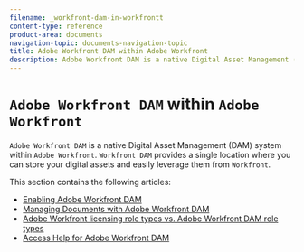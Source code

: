 ```yaml
---
filename: _workfront-dam-in-workfrontt
content-type: reference
product-area: documents
navigation-topic: documents-navigation-topic
title: Adobe Workfront DAM within Adobe Workfront
description: Adobe Workfront DAM is a native Digital Asset Management (DAM) system within Adobe Workfront. Workfront DAM provides a single location where you can store your digital assets and easily leverage them from Workfront.
---
```


# `Adobe Workfront DAM` within `Adobe Workfront`

`Adobe Workfront DAM` is a native Digital Asset Management (DAM) system within `Adobe Workfront`. `Workfront DAM` provides a single location where you can store your digital assets and easily leverage them from `Workfront`.

This section contains the following articles:

* [Enabling Adobe Workfront DAM](../../documents/workfront-dam-within-workfront/enable-wf-dam.md) 
* [Managing Documents with Adobe Workfront DAM](../../documents/workfront-dam-within-workfront/manage-docs-with-wf-dam.md) 
* [Adobe Workfront licensing role types vs. Adobe Workfront DAM role types](../../documents/workfront-dam-within-workfront/difference-between-wf-dam-role-types.md) 
* [Access Help for Adobe Workfront DAM](../../documents/workfront-dam-within-workfront/access-help--workfront-dam.md)

